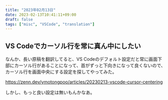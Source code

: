 ```yaml
---
title: "2023年02月13日"
date: 2023-02-13T10:41:11+09:00
draft: false
tags: ["misc", "VSCode", "translation"]
---
```


## VS Codeでカーソル行を常に真ん中にしたい

なんか、長い原稿を翻訳してると、VS Codeのデフォルト設定だと常に画面下部にカーソル行があることになって、首がずっと下向きになって良くないので、カーソル行を画面中央にする設定を探してやってみた。

<https://zenn.dev/ymotongpoo/articles/20230213-vscode-cursor-centering>

しかし、もっと良い設定は無いもんかなあ。
